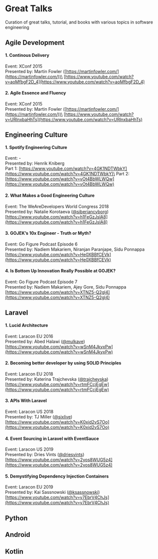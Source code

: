 # Great Talks
Curation of great talks, tutorial, and books with various topics in software engineering

## Agile Development

#### 1. Continous Delivery
Event: XConf 2015\
Presented by: Martin Fowler ([https://martinfowler.com/](https://martinfowler.com/))\
[https://www.youtube.com/watch?v=aoMfbgF2D_4](https://www.youtube.com/watch?v=aoMfbgF2D_4)

#### 2. Agile Essence and Fluency
Event: XConf 2015\
Presented by: Martin Fowler ([https://martinfowler.com/](https://martinfowler.com/))\
[https://www.youtube.com/watch?v=URlnxbaHhTs](https://www.youtube.com/watch?v=URlnxbaHhTs)

## Engineering Culture

#### 1. Spotify Engineering Culture
Event: -\
Presented by: Henrik Kniberg\
Part 1: [https://www.youtube.com/watch?v=4GK1NDTWbkY](https://www.youtube.com/watch?v=4GK1NDTWbkY)\
Part 2: [https://www.youtube.com/watch?v=vOt4BbWLWQw](https://www.youtube.com/watch?v=vOt4BbWLWQw)

#### 2. What Makes a Good Engineering Culture 
Event: The WeAreDevelopers World Congress 2018\
Presented by: Natalie Korotaeva ([@siberiancyborg](https://twitter.com/siberiancyborg))\
[https://www.youtube.com/watch?v=h1FeGzJslA8](https://www.youtube.com/watch?v=h1FeGzJslA8)


#### 3. GOJEK’s 10x Engineer - Truth or Myth?
Event: Go Figure Podcast Episode 6\
Presented by: Nadiem Makariem, Niranjan Paranjape, Sidu Ponnappa\
[https://www.youtube.com/watch?v=He0XBBfCEVk](https://www.youtube.com/watch?v=He0XBBfCEVk)

#### 4. Is Bottom Up Innovation Really Possible at GOJEK?
Event: Go Figure Podcast Episode 7\
Presented by: Nadiem Makariem, Ajey Gore, Sidu Ponnappa\
[https://www.youtube.com/watch?v=XTNZ5-Q2gl4](https://www.youtube.com/watch?v=XTNZ5-Q2gl4)

## Laravel

#### 1. Lucid Architecture
Event: Laracon EU 2016\
Presented by: Abed Halawi ([@mulkave](https://github.com/Mulkave))\
[https://www.youtube.com/watch?v=wSnM4JkyxPw](https://www.youtube.com/watch?v=wSnM4JkyxPw)

#### 2. Becoming better developer by using SOLID Principles
Event: Laracon EU 2018\
Presented by: Katerina Trajchevska ([@trajchevska](https://github.com/trajchevska))\
[https://www.youtube.com/watch?v=rtmFCcjEgEw](https://www.youtube.com/watch?v=rtmFCcjEgEw)

#### 3. APIs With Laravel
Event: Laracon US 2018\
Presented by: TJ Miller ([@sixlive](https://github.com/sixlive))\
[https://www.youtube.com/watch?v=K0xid2vS7Oo](https://www.youtube.com/watch?v=K0xid2vS7Oo)

#### 4. Event Sourcing in Laravel with EventSauce
Event: Laracon US 2019\
Presented by: Dries Vints ([@driesvints](https://github.com/driesvints))\
[https://www.youtube.com/watch?v=2yos8WUG5z4](https://www.youtube.com/watch?v=2yos8WUG5z4)

#### 5. Demystifying Dependency Injection Containers
Event: Laracon EU 2019\
Presented by: Kai Sassnowski ([@ksassnowski](https://github.com/ksassnowski))\
[https://www.youtube.com/watch?v=y7EbrV4ChJs](https://www.youtube.com/watch?v=y7EbrV4ChJs)

## Python

## Android

## Kotlin

